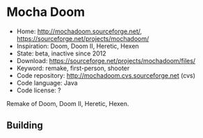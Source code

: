 # Mocha Doom

- Home: http://mochadoom.sourceforge.net/, https://sourceforge.net/projects/mochadoom/
- Inspiration: Doom, Doom II, Heretic, Hexen
- State: beta, inactive since 2012
- Download: https://sourceforge.net/projects/mochadoom/files/
- Keyword: remake, first-person, shooter
- Code repository: http://mochadoom.cvs.sourceforge.net (cvs)
- Code language: Java
- Code license: ?

Remake of Doom, Doom II, Heretic, Hexen.

## Building
